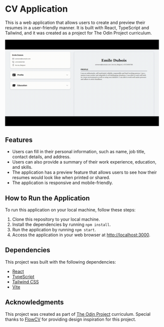 # CV Application

This is a web application that allows users to create and preview their resumes in a user-friendly manner. It is built with React, TypeScript and Tailwind, and it was created as a project for The Odin Project curriculum.

![CV Application Screenshot](ss.gif)

## Features

- Users can fill in their personal information, such as name, job title, contact details, and address.
- Users can also provide a summary of their work experience, education, and skills.
- The application has a preview feature that allows users to see how their resumes would look like when printed or shared.
- The application is responsive and mobile-friendly.

## How to Run the Application

To run this application on your local machine, follow these steps:

1. Clone this repository to your local machine.
2. Install the dependencies by running `npm install`.
3. Run the application by running `npm start`.
4. Access the application in your web browser at <http://localhost:3000>.

## Dependencies

This project was built with the following dependencies:

- [React](https://reactjs.org/)
- [TypeScript](https://www.typescriptlang.org/)
- [Tailwind CSS](https://tailwindcss.com/)
- [Vite](https://vitejs.dev/)

## Acknowledgments

This project was created as part of [The Odin Project](https://www.theodinproject.com/) curriculum. Special thanks to [FlowCV](https://flowcv.com/) for providing design inspiration for this project.
